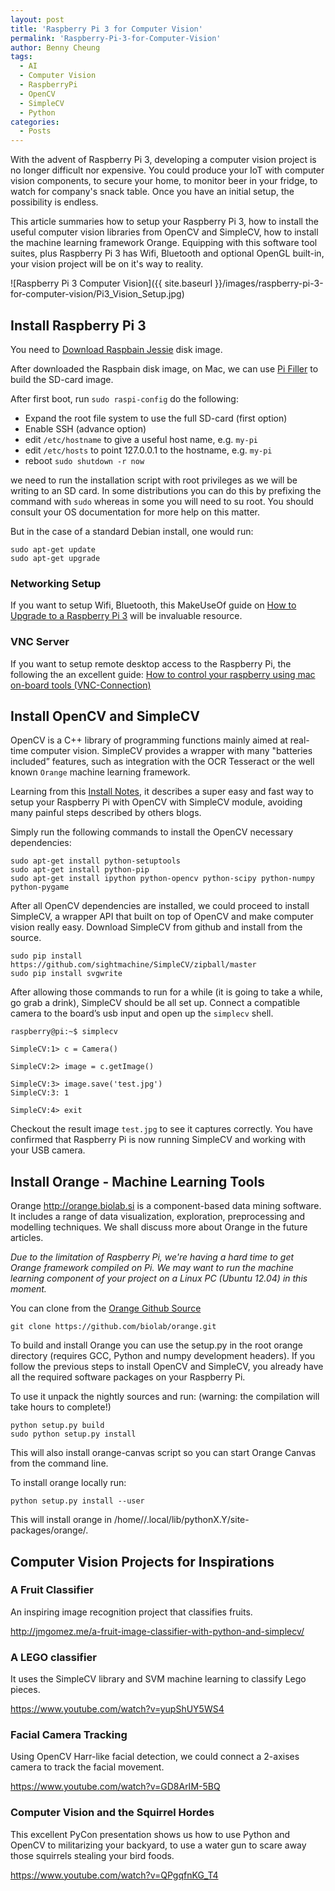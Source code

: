 ```yaml
---
layout: post
title: 'Raspberry Pi 3 for Computer Vision'
permalink: 'Raspberry-Pi-3-for-Computer-Vision'
author: Benny Cheung
tags:
  - AI
  - Computer Vision
  - RaspberryPi
  - OpenCV
  - SimpleCV
  - Python
categories:
  - Posts
---
```

<!--excerpt.start-->
With the advent of Raspberry Pi 3, developing a computer vision project is no longer difficult nor expensive. You could produce your IoT with computer vision components, to secure your home, to monitor beer in your fridge, to watch for company's snack table. Once you have an initial setup, the possibility is endless.

This article summaries how to setup your Raspberry Pi 3, how to install the useful computer vision libraries from OpenCV and SimpleCV, how to install the machine learning framework Orange. Equipping with this software tool suites, plus
Raspberry Pi 3 has Wifi, Bluetooth and optional OpenGL built-in,
your vision project will be on it's way to reality.
<!--excerpt.end-->

![Raspberry Pi 3 Computer Vision]({{ site.baseurl }}/images/raspberry-pi-3-for-computer-vision/Pi3_Vision_Setup.jpg)

## Install Raspberry Pi 3
You need to [Download Raspbain Jessie](https://www.raspberrypi.org/downloads/) disk image.

After downloaded the Raspbain disk image, on Mac, we can use [Pi Filler](http://ivanx.com/raspberrypi/) to build the SD-card image.

After first boot, run `sudo raspi-config` do the following:

- Expand the root file system to use the full SD-card (first option)
- Enable SSH (advance option)
- edit `/etc/hostname` to give a useful host name, e.g. `my-pi`
- edit `/etc/hosts` to point 127.0.0.1 to the hostname, e.g. `my-pi`
- reboot `sudo shutdown -r now`

we need to run the installation script with root privileges as we will be writing to an SD card.
In some distributions you can do this by prefixing the command with `sudo` whereas in some
you will need to su root. You should consult your OS documentation for more help on this matter.

But in the case of a standard Debian install, one would run:

```
sudo apt-get update
sudo apt-get upgrade
```

### Networking Setup
If you want to setup Wifi, Bluetooth, this MakeUseOf guide on [How to Upgrade to a Raspberry Pi 3](http://www.makeuseof.com/tag/upgrade-raspberry-pi-3/)
will be invaluable resource.

### VNC Server
If you want to setup remote desktop access to the Raspberry Pi, the following the an excellent guide:
[How to control your raspberry using mac on-board tools (VNC-Connection)](http://quaintproject.wordpress.com/2013/03/03/how-to-control-your-raspberry-using-mac-on-board-tools/)

## Install OpenCV and SimpleCV
OpenCV is a C++ library of programming functions mainly aimed at real-time computer vision. SimpleCV provides a wrapper with many "batteries included” features, such as integration with the OCR Tesseract or the well known `Orange` machine learning framework.

Learning from this [Install Notes](http://simplecv.readthedocs.org/en/latest/HOWTO-Install%20on%20RaspberryPi.html),
it describes a super easy and fast way to setup your Raspberry Pi with OpenCV with SimpleCV module, avoiding many painful steps described by others blogs.

Simply run the following commands to install the OpenCV necessary dependencies:

```
sudo apt-get install python-setuptools
sudo apt-get install python-pip
sudo apt-get install ipython python-opencv python-scipy python-numpy python-pygame
```

After all OpenCV dependencies are installed,
we could proceed to install SimpleCV, a wrapper API that built on top of OpenCV and
make computer vision really easy.
Download SimpleCV from github and install from the source.

```
sudo pip install https://github.com/sightmachine/SimpleCV/zipball/master
sudo pip install svgwrite
```

After allowing those commands to run for a while (it is going to take a while, go grab a drink),
SimpleCV should be all set up. Connect a compatible camera to the board’s usb input and open up the `simplecv` shell.

```
raspberry@pi:~$ simplecv

SimpleCV:1> c = Camera()

SimpleCV:2> image = c.getImage()

SimpleCV:3> image.save('test.jpg')
SimpleCV:3: 1

SimpleCV:4> exit
```

Checkout the result image `test.jpg` to see it captures correctly.
You have confirmed that Raspberry Pi is now running SimpleCV and working with your USB camera.

## Install Orange - Machine Learning Tools
Orange <http://orange.biolab.si> is a component-based data mining software. It includes a range of data visualization, exploration, preprocessing and modelling techniques. We shall discuss more about Orange in the future articles.

*Due to the limitation of Raspberry Pi, we're having a hard time to get Orange framework compiled on Pi. We may want to run the machine learning component of your project on a Linux PC (Ubuntu 12.04) in this moment.*

You can clone from the [Orange Github Source](https://github.com/biolab/orange)

```
git clone https://github.com/biolab/orange.git
```

To build and install Orange you can use the setup.py in the root orange directory
(requires GCC, Python and numpy development headers). If you follow the previous steps to install
OpenCV and SimpleCV, you already have all the required software packages on your Raspberry Pi.

To use it unpack the nightly sources and run:
(warning: the compilation will take hours to complete!)

```
python setup.py build
sudo python setup.py install
```

This will also install orange-canvas script so you can start Orange Canvas from the command line.

To install orange locally run:

```
python setup.py install --user
```

This will install orange in /home/<username>/.local/lib/pythonX.Y/site-packages/orange/.

## Computer Vision Projects for Inspirations

### A Fruit Classifier
An inspiring image recognition project that classifies fruits.

<http://jmgomez.me/a-fruit-image-classifier-with-python-and-simplecv/>

### A LEGO classifier
It uses the SimpleCV library and SVM machine learning to classify Lego pieces.

<https://www.youtube.com/watch?v=yupShUY5WS4>

### Facial Camera Tracking
Using OpenCV Harr-like facial detection, we could connect a 2-axises camera to track the facial movement.

<https://www.youtube.com/watch?v=GD8ArIM-5BQ>

### Computer Vision and the Squirrel Hordes
This excellent PyCon presentation shows us how to use Python and OpenCV to militarizing your backyard, to use a water gun to scare away those squirrels stealing your bird foods.

<https://www.youtube.com/watch?v=QPgqfnKG_T4>
